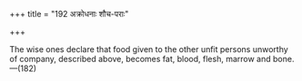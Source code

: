 +++
title = "192 अक्रोधनाः शौच-पराः"

+++

The wise ones declare that food given to the other unfit persons unworthy of company, described above, becomes fat, blood, flesh, marrow and bone.—(182)